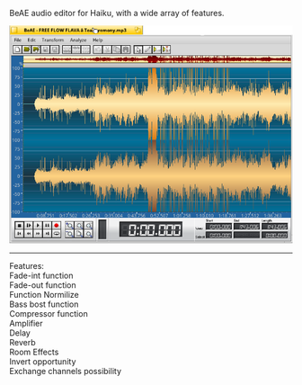 BeAE audio editor for Haiku, with a wide array of features.

![Screenshot](BeAe.png)

<hr></hr>
Features:<br>
Fade-int function<br>
Fade-out function<br>
Function Normilize<br>
Bass bost function<br>
Compressor function<br>
Amplifier<br>
Delay<br>
Reverb<br>
Room Effects<br>
Invert opportunity<br>
Exchange channels possibility<br>
